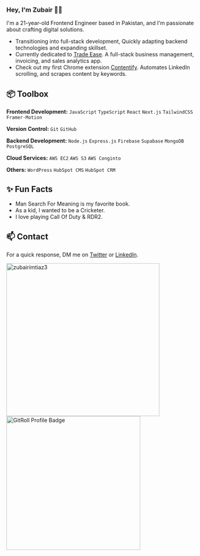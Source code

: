 ### Hey, I'm Zubair 👋🏽  

I'm a 21-year-old Frontend Engineer based in Pakistan, and I'm passionate about crafting digital solutions. 

- Transitioning into full-stack development, Quickly adapting backend technologies and expanding skillset.
- Currently dedicated to [Trade Ease](https://trade-ease.vercel.app/). A full-stack business management, invoicing, and sales analytics app.
- Check out my first Chrome extension [Contentify](https://contentify-in.vercel.app/). Automates LinkedIn scrolling, and scrapes content by keywords.

## 📦 Toolbox

**Frontend Development:** `JavaScript` `TypeScript` `React` `Next.js` `TailwindCSS` `Framer-Motion`
 
**Version Control:** `Git` `GitHub`

**Backend Development:** `Node.js` `Express.js` `Firebase` `Supabase` `MongoDB` `PostgreSQL`

**Cloud Services:** `AWS EC2` `AWS S3` `AWS Conginto`

**Others:** `WordPress` `HubSpot CMS` `HubSpot CRM`
 
## ✨ Fun Facts 

- Man Search For Meaning is my favorite book.
- As a kid, I wanted to be a Cricketer.
- I love playing Call Of Duty & RDR2.

## 📫 Contact

 For a quick response, DM me on [Twitter](https://twitter.com/ZubairImtiaz1) or [LinkedIn](https://www.linkedin.com/in/zubair9395/).

<p>
<img width="400" align="center" src="https://github-readme-stats.vercel.app/api?username=zubairimtiaz3&show_icons=true&locale=en" alt="zubairimtiaz3" />
&nbsp;
<a href="https://gitroll.io/profile/usAGYK7lyWAdC5bxgPn31sfNNVCh2" target="_blank"><img align="center" width="350" src="https://gitroll.io/api/badges/profiles/v1/usAGYK7lyWAdC5bxgPn31sfNNVCh2" alt="GitRoll Profile Badge"/></a>
</p>


